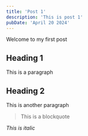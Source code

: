 ```yaml
---
title: 'Post 1'
description: 'This is post 1'
pubDate: 'April 20 2024'
---
```


Welcome to my first post

## Heading 1

This is a paragraph

## Heading 2

This is another paragraph

> This is a blockquote

_This is italic_
